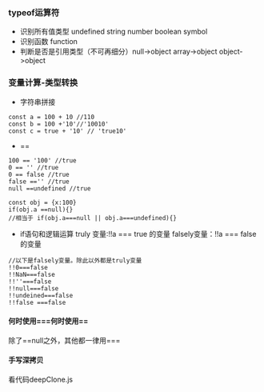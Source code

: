 ### typeof运算符
* 识别所有值类型 undefined string number boolean symbol
* 识别函数 function
* 判断是否是引用类型（不可再细分）null->object array->object object->object
  
### 变量计算-类型转换
* 字符串拼接
```
const a = 100 + 10 //110
const b = 100 +'10'//'10010'
const c = true + '10' // 'true10'
```

* ==

```
100 == '100' //true
0 == '' //true
0 == false //true
false =='' //true
null ==undefined //true
```

```
const obj = {x:100}
if(obj.a ==null){}
//相当于 if(obj.a===null || obj.a===undefined){}
```

* if语句和逻辑运算
truly 变量:!!a === true 的变量
falsely变量：!!a === false的变量

```
//以下是falsely变量。除此以外都是truly变量
!!0===false
!!NaN===false
!!''===false
!!null===false
!!undeined===false
!!false ===false
```

#### 何时使用===何时使用==
除了==null之外，其他都一律用===
#### 手写深拷贝
看代码deepClone.js